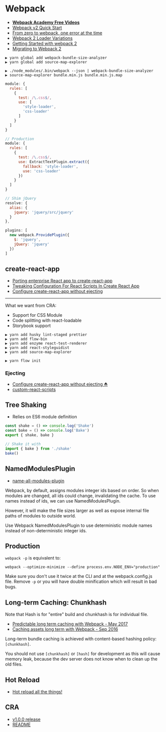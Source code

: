 # Webpack

* [**Webpack Academy Free Videos**](https://webpack.academy/courses/enrolled/104961)
* [Webpack v2 Quick Start](http://bendyworks.com/blog/webpack-v2-quick-start)
* [From zero to webpack, one error at the time](http://www.jumoel.com/2017/zero-to-webpack.html)
* [Webpack 2 Loader Variations](http://andrewhfarmer.com/webpack-2-loader-variations/)
* [Getting Started with webpack 2](https://blog.madewithenvy.com/getting-started-with-webpack-2-ed2b86c68783)
* [Migrating to Webpack 2](https://javascriptplayground.com/blog/2016/10/moving-to-webpack-2/)

```
▶ yarn global add webpack-bundle-size-analyzer
▶ yarn global add source-map-explorer

▶ ./node_modules/.bin/webpack --json | webpack-bundle-size-analyzer
▶ source-map-explorer bundle.min.js bundle.min.js.map
```

```js
module: {
  rules: [
    {
      test: /\.css$/,
      use: [
        'style-loader',
        'css-loader'
      ]
    }
  ]
}

// Production
module: {
  rules: [
    {
      test: /\.css$/,
      use: ExtractTextPlugin.extract({
        fallback: 'style-loader',
        use: 'css-loader'
      })
    }
  ]
}
```

```js
// Shim jQuery
resolve: {
  alias: {
    jquery: 'jquery/src/jquery'
  }
},

plugins: [
  new webpack.ProvidePlugin({
    $: 'jquery',
    jQuery: 'jquery'
  })
]
```

## create-react-app

* [Porting enterprise React app to create-react-app](https://medium.com/@KarandikarMihir/porting-enterprise-react-app-to-create-react-app-bfb565a25460)
* [Tweaking Configuration For React Scripts In Create React App](https://medium.com/@shubheksha/tweaking-configuration-for-react-scripts-in-create-react-app-d91e9d03a42f)
* [Configure create-react-app without ejecting](https://medium.com/@kitze/configure-create-react-app-without-ejecting-d8450e96196a)

---

What we want from CRA:

* Support for CSS Module
* Code splitting with react-loadable
* Storybook support

```
▶ yarn add husky lint-staged prettier
▶ yarn add flow-bin
▶ yarn add enzyme react-test-renderer
▶ yarn add react-styleguidist
▶ yarn add source-map-explorer

▶ yarn flow init
```

### Ejecting

* [Configure create-react-app without ejecting ⏏](https://medium.com/@kitze/configure-create-react-app-without-ejecting-d8450e96196a)
* [custom-react-scripts](https://github.com/kitze/custom-react-scripts)

## Tree Shaking

* Relies on ES6 module definition

```js
const shake = () => console.log('Shake')
const bake = () => console.log('Bake')
export { shake, bake }

// Shake it with
import { bake } from './shake'
bake()
```

## NamedModulesPlugin

* [name-all-modules-plugin](https://github.com/timse/name-all-modules-plugin)

Webpack, by default, assigns modules integer ids based on order. So when modules are changed, all ids could change, invalidating the cache. To use names instead of ids, we can use NamedModulesPlugin.

However, it will make the file sizes larger as well as expose internal file paths of modules to outside world.

Use Webpack NamedModulesPlugin to use deterministic module names instead of non-deterministic integer ids.

## Production

`webpack -p` is equivalent to:

```
webpack --optimize-minimize --define process.env.NODE_ENV="production"
```

Make sure you don't use it twice at the CLI and at the webpack.config.js file. Remove `-p` or you will have double minification which will result in bad bugs.

## Long-term Caching: Chunkhash

Note that Hash is for "entire" build and chunkhash is for individual file.

* [Predictable long term caching with Webpack - May 2017](https://medium.com/webpack/predictable-long-term-caching-with-webpack-d3eee1d3fa31)
* [Caching assets long term with Webpack - Sep 2016](https://medium.com/connect-the-dots/caching-assets-long-term-with-webpack-5ad24a4c39bd#.427deo91l)

Long-term bundle caching is achieved with content-based hashing policy: `[chunkhash]`.

You should not use `[chunkhash]` or `[hash]` for development as this will cause memory leak, because the dev server does not know when to clean up the old files.

## Hot Reload

* [Hot reload all the things!](https://hackernoon.com/hot-reload-all-the-things-ec0fed8ab0#.dok0iuu17)

## CRA

* [v1.0.0 release](https://github.com/facebookincubator/create-react-app/releases/tag/v1.0.0)
* [README](https://github.com/facebookincubator/create-react-app/blob/master/packages/react-scripts/template/README.md)